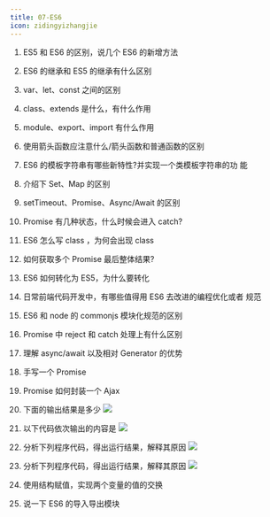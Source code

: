 ```yaml
---
title: 07-ES6
icon: zidingyizhangjie
---
```


1. ES5 和 ES6 的区别，说几个 ES6 的新增方法

2. ES6 的继承和 ES5 的继承有什么区别

3. var、let、const 之间的区别

4. class、extends 是什么，有什么作用

5. module、export、import 有什么作用

6. 使用箭头函数应注意什么/箭头函数和普通函数的区别

7. ES6 的模板字符串有哪些新特性?并实现一个类模板字符串的功 能

8. 介绍下 Set、Map 的区别

9. setTimeout、Promise、Async/Await 的区别

10. Promise 有几种状态，什么时候会进入 catch?

11. ES6 怎么写 class ，为何会出现 class

12. 如何获取多个 Promise 最后整体结果?

13. ES6 如何转化为 ES5，为什么要转化

14. 日常前端代码开发中，有哪些值得用 ES6 去改进的编程优化或者 规范

15. ES6 和 node 的 commonjs 模块化规范的区别

16. Promise 中 reject 和 catch 处理上有什么区别

17. 理解 async/await 以及相对 Generator 的优势

18. 手写一个 Promise

19. Promise 如何封装一个 Ajax

20. 下面的输出结果是多少 ![](https://shao-images.oss-cn-beijing.aliyuncs.com/images/books/es6/q-1.png)

21. 以下代码依次输出的内容是 ![](https://shao-images.oss-cn-beijing.aliyuncs.com/images/books/es6/q-2.png)

22. 分析下列程序代码，得出运行结果，解释其原因 ![](https://shao-images.oss-cn-beijing.aliyuncs.com/images/books/es6/q-3.png)

23. 分析下列程序代码，得出运行结果，解释其原因 ![](https://shao-images.oss-cn-beijing.aliyuncs.com/images/books/es6/q-4.png)

24. 使用结构赋值，实现两个变量的值的交换

25. 说一下 ES6 的导入导出模块
